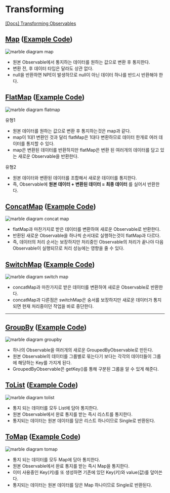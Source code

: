
# Transforming

[[Docs] Transforming Observables](https://reactivex.io/documentation/operators.html#transforming)

## [Map](https://reactivex.io/documentation/operators/map.html) ([Example Code](../src/main/java/me/zeroest/rxjava/operators/transforming/Map.java))

![marble diagram map](img/operators/transforming/marble_diagram-map.png)

- 원본 Observable에서 통지하는 데이터를 원하는 값으로 변환 후 통지한다.
- 변환 전, 후 데이터 타입은 달라도 상관 없다.
- null을 반환하면 NPE이 발생하므로 null이 아닌 데이터 하나를 반드시 반환해야 한다.

## [FlatMap](https://reactivex.io/documentation/operators/flatmap.html) ([Example Code](../src/main/java/me/zeroest/rxjava/operators/transforming/FlatMap.java))

![marble diagram flatmap](img/operators/transforming/marble_diagram-flatmap.png)

유형1
- 원본 데이터를 원하는 값으로 변환 후 통지하는것은 map과 같다.
- map이 1대1 변환인 것과 달리 flatMap은 1대다 변환하므로 데이터 한개로 여러 데이터를 통지할 수 있다.
- map은 변환된 데이터를 반환하지만 flatMap은 변환 된 여러개의 데이터를 담고 있는 새로운 Observable을 반환한다.

유형2
- 원본 데이터와 변환된 데이터를 조합해서 새로운 데이터를 통지한다.
- 즉, Observable에 **원본 데이터 + 변환된 데이터 = 최종 데이터** 를 실어서 반환한다.

## [ConcatMap](https://reactivex.io/documentation/operators/flatmap.html) ([Example Code](../src/main/java/me/zeroest/rxjava/operators/transforming/ConcatMap.java))

![marble diagram concat map](img/operators/transforming/marble_diagram-concat_map.png)

- flatMap과 마찬가지로 받은 데이터를 변환하여 새로운 Observable로 반환한다.
- 반환된 새로운 Observable을 하나씩 순서대로 실행하는것이 flatMap과 다르다.
- 즉, 데이터의 처리 순서는 보장하지만 처리중인 Observable의 처리가 끝나야 다음 Observable이 실행되므로 처리 성능에는 영향을 줄 수 있다.

## [SwitchMap](https://reactivex.io/documentation/operators/flatmap.html) ([Example Code](../src/main/java/me/zeroest/rxjava/operators/transforming/SwitchMap.java))

![marble diagram switch map](img/operators/transforming/marble_diagram-switch_map.png)

- concatMap과 마찬가지로 받은 데이터를 변환하여 새로운 Observable로 반환한다.
- concatMap과 다른점은 switchMap은 숭서를 보장하지만 새로운 데이터가 통지되면 현재 처리중이던 작업을 바로 중단한다.

---

## [GroupBy](https://reactivex.io/documentation/operators/groupby.html) ([Example Code](../src/main/java/me/zeroest/rxjava/operators/transforming/GroupBy.java))

![marble diagram groupby](img/operators/transforming/marble_diagram-groupby.png)

- 하나의 Observable을 여러개의 새로운 GroupedByObservable로 만든다.
- 원본 Observable의 데이터를 그룹별로 묶는다기 보다는 각각의 데이터들이 그룹에 해당하는 Key를 가지게 된다.
- GroupedByObservable은 getKey()를 통해 구분된 그룹을 알 수 있게 해준다.

## [ToList](https://reactivex.io/documentation/operators/to.html) ([Example Code](../src/main/java/me/zeroest/rxjava/operators/transforming/ToList.java))

![marble diagram tolist](img/operators/transforming/marble_diagram-tolist.png)

- 통지 되는 데이터를 모두 List에 담아 통지한다.
- 원본 Observable에서 완료 통지를 받는 즉시 리스트를 통지한다.
- 통지되는 데이터는 원본 데이터를 담은 리스트 하나이므로 Single로 반환된다.

## [ToMap](https://reactivex.io/documentation/operators/to.html) ([Example Code](../src/main/java/me/zeroest/rxjava/operators/transforming/ToMap.java))

![marble diagram tomap](img/operators/transforming/marble_diagram-tomap.png)

- 통지 되는 데이터를 모두 Map에 담아 통지한다.
- 원본 Observable에서 완료 통지를 받는 즉시 Map을 통지한다.
- 이미 사용중인 Key(키)를 또 생성하면 기존에 있던 Key(키)와 value(값)를 덮어쓴다.
- 통지되는 데이터는 원본 데이터를 담은 Map 하나이므로 Single로 반환된다.
